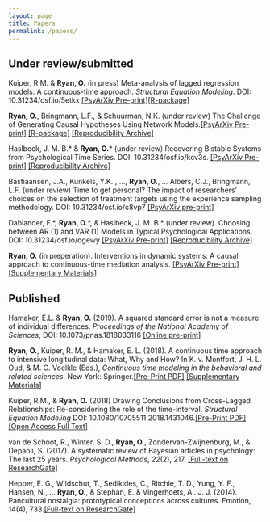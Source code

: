 ```yaml
---
layout: page
title: Papers
permalink: /papers/
---
```


## Under review/submitted

Kuiper, R.M. & **Ryan, O.** (in press) Meta-analysis of lagged regression models: A continuous-time approach. *Structural Equation Modeling*. DOI: 10.31234/osf.io/5etkx [[PsyArXiv Pre-print]](https://psyarxiv.com/5etkx)[[R-package]](https://github.com/rebeccakuiper/CTmeta)

**Ryan, O.**, Bringmann, L.F., & Schuurman, N.K. (under review) The Challenge of Generating Causal Hypotheses Using Network Models.[[PsyArXiv Pre-print]](https://psyarxiv.com/ryg69/) [[R-package]](https://github.com/ryanoisin/SEset) [[Reproducibility Archive]](https://github.com/ryanoisin/CausalHypotheses)

Haslbeck, J. M. B.\* & **Ryan, O.**\*  (under review) Recovering Bistable Systems from Psychological Time Series. DOI: 10.31234/osf.io/kcv3s. [[PsyArXiv Pre-print]](https://psyarxiv.com/kcv3s/) [[Reproducibility Archive]](https://github.com/jmbh/RecoveringBistableSystems)

Bastiaansen, J.A., Kunkels, Y.K. , ..., **Ryan, O.**, ... Albers, C.J., Bringmann, L.F. (under review) Time to get personal? The impact of researchers’ choices on the selection of treatment targets using the experience sampling methodology. DOI: 10.31234/osf.io/c8vp7 [[PsyArXiv pre-print]](https://psyarxiv.com/c8vp7/)

Dablander, F.\*, **Ryan, O.**\*, & Haslbeck, J. M. B.\* (under review). Choosing between AR (1) and VAR (1) Models in Typical Psychological Applications. DOI: 10.31234/osf.io/qgewy [[PsyArXiv Pre-print]](https://psyarxiv.com/qgewy/) [[Reproducibility Archive]](https://github.com/jmbh/ARVAR)

**Ryan, O.** (in preperation). Interventions in dynamic systems: A causal approach to continuous-time mediation analysis. [[PsyArXiv Pre-print]](https://github.com/ryanoisin/ryanoisin.github.io/blob/master/files/meditionandcausal_final.pdf) [[Supplementary Materials]](https://github.com/ryanoisin/ct_path_effects)

## Published

Hamaker, E.L. & **Ryan, O.** (2019). A squared standard error is not a measure of individual differences. *Proceedings of the National Academy of Sciences*, DOI: 10.1073/pnas.1818033116 [[Online pre-print]](https://www.pnas.org/content/early/2019/03/18/1818033116)

**Ryan, O.**, Kuiper, R. M., & Hamaker, E. L. (2018). A continuous time approach to intensive longitudinal data: What, Why and How? In K. v. Montfort, J. H. L. Oud, & M. C. Voelkle (Eds.), *Continuous time modeling in the behavioral and related sciences*. New York: Springer.[[Pre-Print PDF]](https://ryanoisin.github.io/files/RyanKuiperHamaker_preprint.pdf) [[Supplementary Materials]](https://github.com/ryanoisin/continuous_time-ILD-what-why-how)

Kuiper, R.M., & **Ryan, O.** (2018)  Drawing Conclusions from Cross-Lagged Relationships: Re-considering the role of the time-interval. *Structural Equation Modeling* DOI: 10.1080/10705511.2018.1431046.[[Pre-Print PDF]](https://ryanoisin.github.io/files/KuiperRyan_2018_DrawingConclusions_SEM.pdf) [[Open Access Full Text]](https://www.tandfonline.com/doi/full/10.1080/10705511.2018.1431046)

van de Schoot, R., Winter, S. D., **Ryan, O.**, Zondervan-Zwijnenburg, M., & Depaoli, S. (2017). A systematic review of Bayesian articles in psychology: The last 25 years. *Psychological Methods*, *22*(2), 217. [[Full-text on ResearchGate]](https://www.researchgate.net/publication/317831797_A_systematic_review_of_Bayesian_articles_in_psychology_The_last_25_years)

Hepper, E. G., Wildschut, T., Sedikides, C., Ritchie, T. D., Yung, Y. F., Hansen, N., ... **Ryan, O.**, & Stephan, E. & Vingerhoets, A . J. J.  (2014). Pancultural nostalgia: prototypical conceptions across cultures. Emotion, 14(4), 733.[[Full-text on ResearchGate]](https://www.researchgate.net/publication/260338590_Pancultural_Nostalgia_Prototypical_Conceptions_Across_Cultures)



